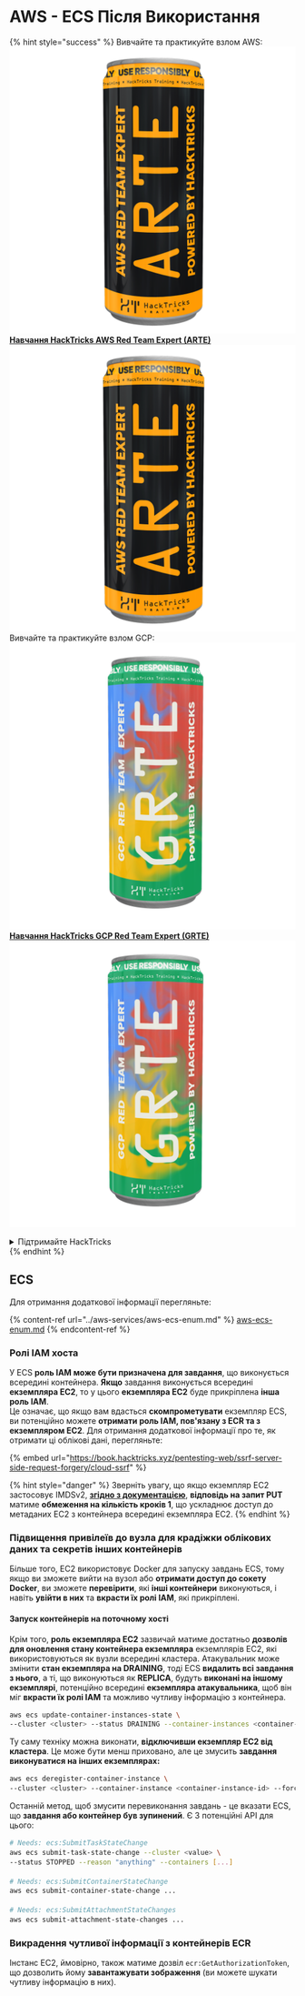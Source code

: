 # AWS - ECS Після Використання

{% hint style="success" %}
Вивчайте та практикуйте взлом AWS: <img src="/.gitbook/assets/image.png" alt="" data-size="line">[**Навчання HackTricks AWS Red Team Expert (ARTE)**](https://training.hacktricks.xyz/courses/arte)<img src="/.gitbook/assets/image.png" alt="" data-size="line">\
Вивчайте та практикуйте взлом GCP: <img src="/.gitbook/assets/image (2).png" alt="" data-size="line">[**Навчання HackTricks GCP Red Team Expert (GRTE)**<img src="/.gitbook/assets/image (2).png" alt="" data-size="line">](https://training.hacktricks.xyz/courses/grte)

<details>

<summary>Підтримайте HackTricks</summary>

* Перевірте [**плани підписки**](https://github.com/sponsors/carlospolop)!
* **Приєднуйтесь до** 💬 [**групи Discord**](https://discord.gg/hRep4RUj7f) або [**групи Telegram**](https://t.me/peass) або **слідкуйте** за нами на **Twitter** 🐦 [**@hacktricks\_live**](https://twitter.com/hacktricks\_live)**.**
* **Поширюйте хакерські трюки, надсилаючи PR до** [**HackTricks**](https://github.com/carlospolop/hacktricks) та [**HackTricks Cloud**](https://github.com/carlospolop/hacktricks-cloud) репозиторіїв на GitHub.

</details>
{% endhint %}

## ECS

Для отримання додаткової інформації перегляньте:

{% content-ref url="../aws-services/aws-ecs-enum.md" %}
[aws-ecs-enum.md](../aws-services/aws-ecs-enum.md)
{% endcontent-ref %}

### Ролі IAM хоста

У ECS **роль IAM може бути призначена для завдання**, що виконується всередині контейнера. **Якщо** завдання виконується всередині **екземпляра EC2**, то у цього **екземпляра EC2** буде прикріплена **інша роль IAM**.\
Це означає, що якщо вам вдасться **скомпрометувати** екземпляр ECS, ви потенційно можете **отримати роль IAM, пов'язану з ECR та з екземпляром EC2**. Для отримання додаткової інформації про те, як отримати ці облікові дані, перегляньте:

{% embed url="https://book.hacktricks.xyz/pentesting-web/ssrf-server-side-request-forgery/cloud-ssrf" %}

{% hint style="danger" %}
Зверніть увагу, що якщо екземпляр EC2 застосовує IMDSv2, [**згідно з документацією**](https://docs.aws.amazon.com/AWSEC2/latest/UserGuide/instance-metadata-v2-how-it-works.html), **відповідь на запит PUT** матиме **обмеження на кількість кроків 1**, що ускладнює доступ до метаданих EC2 з контейнера всередині екземпляра EC2.
{% endhint %}

### Підвищення привілеїв до вузла для крадіжки облікових даних та секретів інших контейнерів

Більше того, EC2 використовує Docker для запуску завдань ECS, тому якщо ви зможете вийти на вузол або **отримати доступ до сокету Docker**, ви зможете **перевірити**, які **інші контейнери** виконуються, і навіть **увійти в них** та **вкрасти їх ролі IAM**, які прикріплені.

#### Запуск контейнерів на поточному хості

Крім того, **роль екземпляра EC2** зазвичай матиме достатньо **дозволів для оновлення стану контейнера екземпляра** екземплярів EC2, які використовуються як вузли всередині кластера. Атакувальник може змінити **стан екземпляра на DRAINING**, тоді ECS **видалить всі завдання з нього**, а ті, що виконуються як **REPLICA**, будуть **виконані на іншому екземплярі**, потенційно всередині **екземпляра атакувальника**, щоб він міг **вкрасти їх ролі IAM** та можливо чутливу інформацію з контейнера.
```bash
aws ecs update-container-instances-state \
--cluster <cluster> --status DRAINING --container-instances <container-instance-id>
```
Ту саму техніку можна виконати, **відключивши екземпляр EC2 від кластера**. Це може бути менш приховано, але це змусить **завдання виконуватися на інших екземплярах:**
```bash
aws ecs deregister-container-instance \
--cluster <cluster> --container-instance <container-instance-id> --force
```
Останній метод, щоб змусити перевиконання завдань - це вказати ECS, що **завдання або контейнер був зупинений**. Є 3 потенційні API для цього:
```bash
# Needs: ecs:SubmitTaskStateChange
aws ecs submit-task-state-change --cluster <value> \
--status STOPPED --reason "anything" --containers [...]

# Needs: ecs:SubmitContainerStateChange
aws ecs submit-container-state-change ...

# Needs: ecs:SubmitAttachmentStateChanges
aws ecs submit-attachment-state-changes ...
```
### Викрадення чутливої інформації з контейнерів ECR

Інстанс EC2, ймовірно, також матиме дозвіл `ecr:GetAuthorizationToken`, що дозволить йому **завантажувати зображення** (ви можете шукати чутливу інформацію в них).

